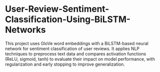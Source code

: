 # User-Review-Sentiment-Classification-Using-BiLSTM-Networks
This project uses GloVe word embeddings with a BiLSTM-based neural network for sentiment classification of user reviews. It applies NLP techniques to preprocess text data and compares activation functions (ReLU, sigmoid, tanh) to evaluate their impact on model performance, with regularization and early stopping to improve generalization.

